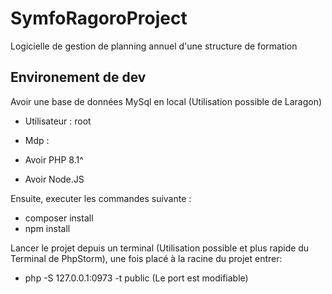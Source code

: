 # SymfoRagoroProject
Logicielle de gestion de planning annuel d'une structure de formation

Environement de dev
-
Avoir une base de données MySql en local (Utilisation possible de Laragon)
  - Utilisateur : root
  - Mdp :


  - Avoir PHP 8.1^
  - Avoir Node.JS

Ensuite, executer les commandes suivante : 
- composer install
- npm install

  
Lancer le projet depuis un terminal (Utilisation possible et plus rapide du Terminal de PhpStorm), une fois placé à la racine du projet entrer:
- php -S 127.0.0.1:0973 -t public (Le port est modifiable)
